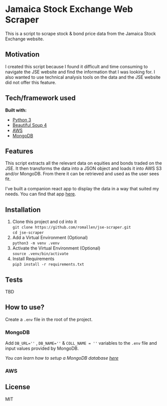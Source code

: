 # Jamaica Stock Exchange Web Scraper
This is a script to scrape stock & bond price data from the Jamaica Stock Exchange website.

## Motivation
I created this script because I found it difficult and time consuming to navigate the JSE website and find the information that I was looking for. I also wanted to use technical analysis tools on the data and the JSE website did not offer this feature.


## Tech/framework used
<b>Built with:</b>
- [Python 3](https://www.python.org)  
- [Beautiful Soup 4](https://www.crummy.com/software/BeautifulSoup)
- [AWS](https://aws.amazon.com)
- [MongoDB](https://www.mongodb.com)

## Features
This script extracts all the relevant data on equities and bonds traded on the JSE. It then transforms the data into a JSON object and loads it into AWS S3 and/or MongoDB. From there it can be retrieved and used as the user sees fit. 

I've built a companion react app to display the data in a way that suited my needs. You can find that app [here](https://github.com/romallen/jse-chart-react).


## Installation
1. Clone this project and cd into it  
   `git clone https://github.com/romallen/jse-scraper.git`  
   `cd jse-scraper`
2. Add a Virtual Environment (Optional)  
  `python3 -m venv .venv` 
3. Activate the Virtual Environment (Optional)  
  `source .venv/bin/activate`
4. Install Requirements  
  `pip3 install -r requirements.txt`
  
## Tests
TBD

## How to use?  
Create a `.env` file in the root of the project.  

### MongoDB  
Add  `DB_URL=''` , `DB_NAME=''` & `COLL_NAME = ''` variables to the `.env` file and input values provided by MongoDB.  

*You can learn how to setup a MongoDB database [here](https://www.mongodb.com/basics/create-database)*


### AWS 




## License
MIT
